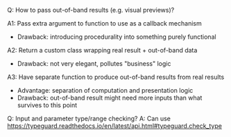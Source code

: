 Q: How to pass out-of-band results (e.g. visual previews)?

A1: Pass extra argument to function to use as a callback mechanism
- Drawback: introducing procedurality into something purely functional

A2: Return a custom class wrapping real result + out-of-band data
- Drawback: not very elegant, pollutes "business" logic

A3: Have separate function to produce out-of-band results from real results
- Advantage: separation of computation and presentation logic
- Drawback: out-of-band result might need more inputs than what survives to this point


Q: Input and parameter type/range checking?
A: Can use https://typeguard.readthedocs.io/en/latest/api.html#typeguard.check_type
